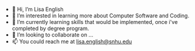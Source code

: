 - 👋 Hi, I’m Lisa English
- 👀 I’m interested in learning more about Computer Software and Coding.
- 🌱 I’m currently learning skills that would be implemented, once i've completed by degree program. 
- 💞️ I’m looking to collaborate on ...
- 📫 You could reach me at lisa.english@snhu.edu

<!---
LisaEnglish88/LisaEnglish88 is a ✨ special ✨ repository because its `README.md` (this file) appears on your GitHub profile.
You can click the Preview link to take a look at your changes.
--->

